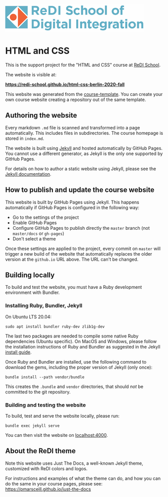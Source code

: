 ![ReDI](redi_banner.png)

# HTML and CSS

This is the support project for the "HTML and CSS" course at [ReDI School](https://www.redi-school.org).

The website is visible at:

  **https://redi-school.github.io/html-css-berlin-2020-fall**

This website was generated from the [course-template](https://github.com/ReDI-School/course-template).
You can create your own course website creating a repository out of the same template.

## Authoring the website

Every markdown `.md` file is scanned and transformed into a page automatically.
This includes files in subdirectories. The course homepage is stored in `index.md`.

The website is built using [Jekyll](https://jekyllrb.com) and hosted automatically by GitHub Pages.
You cannot use a different generator, as Jekyll is the only one supported by GitHub Pages.

For details on how to author a static website using Jekyll, please see
the [Jekyll documentation](https://jekyllrb.com/docs).

## How to publish and update the course website

This website is built by GitHub Pages using Jekyll. This happens automatically
if GitHub Pages is configured in the following way:

- Go to the settings of the project
- Enable GitHub Pages
- Configure GitHub Pages to publish directly the `master` branch (not `master/docs` or `gh-pages`)
- Don't select a theme

Once these settings are applied to the project, every commit on `master` will trigger
a new build of the website that automatically replaces the older version
at the `github.io` URL above. The URL can't be changed.

## Building locally

To build and test the website, you must have a Ruby development environment with Bundler.

### Installing Ruby, Bundler, Jekyll

On Ubuntu LTS 20.04:

```
sudo apt install bundler ruby-dev zlib1g-dev
```

The last two packages are needed to compile some native Ruby dependencies (Ubuntu specific).
On MacOS and Windows, please follow the installation instructions of Ruby and Bundler
as suggested in the Jekyll [install guide](https://jekyllrb.com/docs/installation).

Once Ruby and Bundler are installed, use the following command to download the gems,
including the proper version of Jekyll (only once):

```
bundle install --path vendor/bundle
```

This creates the `.bundle` and `vendor` directories, that should *not* be committed to the git repository.

### Building and testing the website

To build, test and serve the website locally, please run:

```
bundle exec jekyll serve
```

You can then visit the website on [localhost:4000](http://localhost:4000).

## About the ReDI theme

Note this website uses Just The Docs, a well-known Jekyll theme, customized with ReDI colors and logos.

For instructions and examples of what the theme can do, and how you can do the
same in your course pages, please see: https://pmarsceill.github.io/just-the-docs
